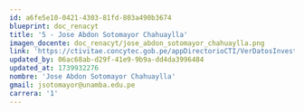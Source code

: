 ```yaml
---
id: a6fe5e10-0421-4303-81fd-803a490b3674
blueprint: doc_renacyt
title: '5 - Jose Abdon Sotomayor Chahuaylla'
imagen_docente: doc_renacyt/jose_abdon_sotomayor_chahuaylla.png
link: 'https://ctivitae.concytec.gob.pe/appDirectorioCTI/VerDatosInvestigador.do?id_investigador=3529'
updated_by: 06ac68ab-d29f-41e9-9b9a-dd4da3996484
updated_at: 1739932276
nombre: 'Jose Abdon Sotomayor Chahuaylla'
gmail: jsotomayor@unamba.edu.pe
carrera: '1'
---
```

